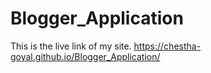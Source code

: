 # Blogger_Application
This is the live link of my site.
https://chestha-goyal.github.io/Blogger_Application/
